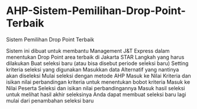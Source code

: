 # AHP-Sistem-Pemilihan-Drop-Point-Terbaik

Sistem Pemilihan Drop Point Terbaik

Sistem ini dibuat untuk membantu Management J&amp;T Express
dalam menentukan Drop Point area terbaik di Jakarta STAR
Langkah yang harus dilakukan
Buat seleksi baru (atau bisa disebut periode seleksi baru)
Setting kriteria seleksi yang digunakan
Masukkan data Alternatif yang nantinya akan diseleksi
Mulai seleksi dengan metode AHP
Masuk ke Nilai Kriteria dan isikan nilai perbandingan kriteria untuk menentukan bobot kriteria
Masuk ke Nilai Peserta Seleksi dan isikan nilai perbandingannya
Masuk hasil seleksi untuk melihat hasil akhir seleksinya
Anda dapat membuat seleksi baru lagi mulai dari penambahan seleksi baru